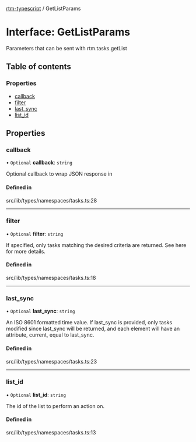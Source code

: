 [rtm-typescript](../README.md) / GetListParams

# Interface: GetListParams

Parameters that can be sent with rtm.tasks.getList

## Table of contents

### Properties

- [callback](GetListParams.md#callback)
- [filter](GetListParams.md#filter)
- [last_sync](GetListParams.md#last_sync)
- [list_id](GetListParams.md#list_id)

## Properties

### callback

• `Optional` **callback**: `string`

Optional callback to wrap JSON response in

#### Defined in

src/lib/types/namespaces/tasks.ts:28

---

### filter

• `Optional` **filter**: `string`

If specified, only tasks matching the desired criteria are returned. See here for more details.

#### Defined in

src/lib/types/namespaces/tasks.ts:18

---

### last_sync

• `Optional` **last_sync**: `string`

An ISO 8601 formatted time value. If last_sync is provided, only tasks modified since last_sync will be returned, and each element will have an attribute, current, equal to last_sync.

#### Defined in

src/lib/types/namespaces/tasks.ts:23

---

### list_id

• `Optional` **list_id**: `string`

The id of the list to perform an action on.

#### Defined in

src/lib/types/namespaces/tasks.ts:13
